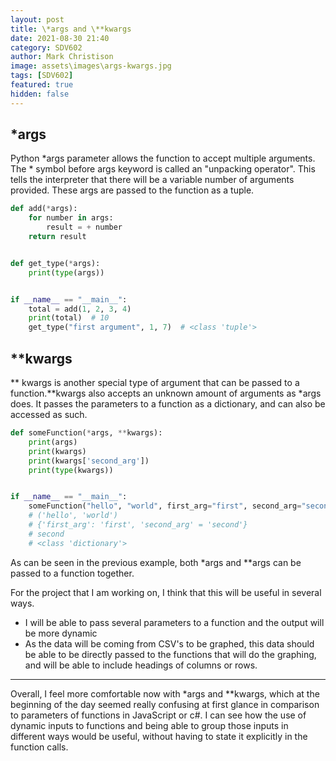 ```yaml
---
layout: post
title: \*args and \**kwargs
date: 2021-08-30 21:40
category: SDV602
author: Mark Christison
image: assets\images\args-kwargs.jpg
tags: [SDV602]
featured: true
hidden: false
---
```


## *args

Python *args parameter allows the function to accept multiple arguments. The * symbol before args keyword is called an "unpacking operator". This tells the interpreter that there will be a variable number of arguments provided. These args are passed to the function as a tuple.

```python
def add(*args):
    for number in args:
        result = + number
    return result


def get_type(*args):
    print(type(args))


if __name__ == "__main__":
    total = add(1, 2, 3, 4)
    print(total)  # 10
    get_type("first argument", 1, 7)  # <class 'tuple'>
```

## **kwargs

\** kwargs is another special type of argument that can be passed to a function.\**kwargs also accepts an unknown amount of arguments as *args does. It passes the parameters to a function as a dictionary, and can also be accessed as such.

```python
def someFunction(*args, **kwargs):
    print(args)
    print(kwargs)
    print(kwargs['second_arg'])
    print(type(kwargs))


if __name__ == "__main__":
    someFunction("hello", "world", first_arg="first", second_arg="second")
    # ('hello', 'world')
    # {'first_arg': 'first', 'second_arg' = 'second'}
    # second
    # <class 'dictionary'>

```

As can be seen in the previous example, both \*args and \**args can be passed to a function together.

For the project that I am working on, I think that this will be useful in several ways.

- I will be able to pass several parameters to a function and the output will be more dynamic
- As the data will be coming from CSV's to be graphed, this data should be able to be directly passed to the functions that will do the graphing, and will be able to include headings of columns or rows.

----

Overall, I feel more comfortable now with *args and **kwargs, which at the beginning of the day seemed really confusing at first glance in comparison to parameters of functions in JavaScript or c#. I can see how the use of dynamic inputs to functions and being able to group those inputs in different ways would be useful, without having to state it explicitly in the function calls.